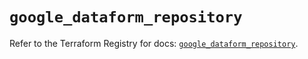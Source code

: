 # `google_dataform_repository`

Refer to the Terraform Registry for docs: [`google_dataform_repository`](https://registry.terraform.io/providers/hashicorp/google-beta/6.10.0/docs/resources/google_dataform_repository).
